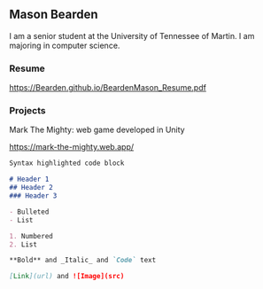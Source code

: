 ## Mason Bearden

I am a senior student at the University of Tennessee of Martin. I am majoring in computer science.

### Resume

https://Bearden.github.io/BeardenMason_Resume.pdf


### Projects
Mark The Mighty: web game developed in Unity

https://mark-the-mighty.web.app/


```markdown
Syntax highlighted code block

# Header 1
## Header 2
### Header 3

- Bulleted
- List

1. Numbered
2. List

**Bold** and _Italic_ and `Code` text

[Link](url) and ![Image](src)
```


